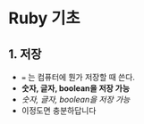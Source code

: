# Ruby 기초

## 1. 저장

- `=` 는 컴퓨터에 뭔가 저장할 때 쓴다.
- **숫자, 글자, boolean을 저장 가능** 
- *숫자, 글자, boolean을 저장 가능* 
- 이정도면 충분하답니다







